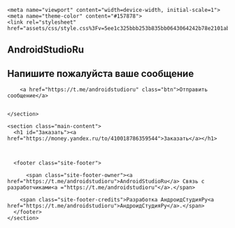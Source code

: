 <!DOCTYPE html>
<html lang="en-US">
  <head>
    <meta charset="UTF-8">

<!-- Begin Jekyll SEO tag v2.6.1 -->
<title>Заказать | AndroidStudioRu</title>
<meta name="generator" content="Jekyll v3.8.7" />
<meta property="og:title" content="Заказать" />
<meta property="og:locale" content="en_US" />
<meta name="description" content="Напишите пожалуйста ваше сообщение" />
<meta property="og:description" content="Напишите пожалуйста ваше сообщение" />
<link rel="canonical" href="index.html" />
<meta property="og:url" content="https://androidstudioru.github.io/AndroidStudioRu/" />
<meta property="og:site_name" content="AndroidStudioRu" />
<script type="application/ld+json">
{"@type":"WebSite","headline":"Заказать","url":"https://androidstudioru.github.io/AndroidStudioRu/","name":"AndroidStudioRu","description":"Файлы в репозиторий GitHub","@context":"https://schema.org"}</script>
<!-- End Jekyll SEO tag -->

    <meta name="viewport" content="width=device-width, initial-scale=1">
    <meta name="theme-color" content="#157878">
    <link rel="stylesheet" href="assets/css/style.css%3Fv=5ee1c325bbb253b835bb0643064242b78e2101ab.css">
  </head>
  <body>
    <section class="page-header">
      <h1 class="project-name">AndroidStudioRu</h1>
      <h2 class="project-tagline">Напишите пожалуйста ваше сообщение</h2>
      
        <a href="https://t.me/androidstudioru" class="btn">Отправить сообщение</a>
      
      
    </section>

    <section class="main-content">
      <h1 id="Заказать"><a href="https://money.yandex.ru/to/410018786359544">Заказать</a></h1>



      <footer class="site-footer">
        
          <span class="site-footer-owner"><a href="https://t.me/androidstudioru">AndroidStudioRu</a> Связь с разработчиками<a ="https://t.me/androidstudioru"</a>.</span>
        
        <span class="site-footer-credits">Разработка АндроидСтудияРу<a href="https://t.me/androidstudioru">АндроидСтудияРу</a>.</span>
      </footer>
    </section>

    
  </body>
</html>
